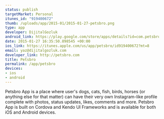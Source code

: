 ```yaml
--- 
status: publish
targetMarket: Personal
itunes_id: "919400672"
thumb: /uploads/app/2015-01/2015-01-27-petsbro.png
type: app
developer: DijitalGozluk
android_link: https://play.google.com/store/apps/details?id=com.petsbro.PetsbroApp
date: 2015-01-27 16:35:50.898545 +00:00
ios_link: https://itunes.apple.com/us/app/petsbro/id919400672?mt=8
email: yaz@dijitalgozluk.com
developer_link: http://petsbro.com
title: Petsbro
permalink: /app/petsbro
devices: 
- ios
- android
---
```


Petsbro App is a place where user's dogs, cats, fish, birds, horses (or anything else for that matter) can have their very own Instagram-like profile complete with photos, status updates, likes, comments and more. Petsbro App is built on Cordova and Kendo UI Frameworks and is available for both iOS and Android devices.
